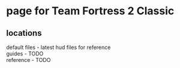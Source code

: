 # page for Team Fortress 2 Classic
<h2> locations </h2>
default files - latest hud files for reference<br>
guides - TODO<br>
reference - TODO<br>